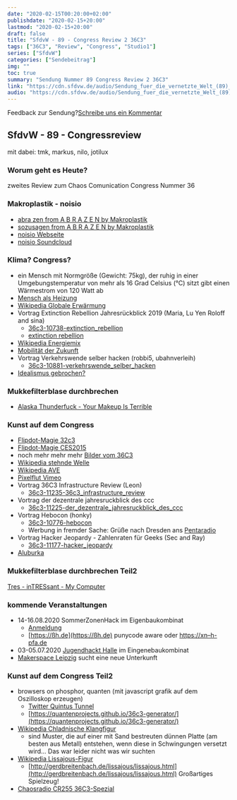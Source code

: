 ```yaml
---
date: "2020-02-15T00:20:00+02:00"
publishdate: "2020-02-15+20:00"
lastmod: "2020-02-15+20:00"
draft: false
title: "SfdvW - 89 - Congress Review 2 36C3"
tags: ["36C3", "Review", "Congress", "Studio1"]
series: ["SfdvW"]
categories: ["Sendebeitrag"]
img: ""
toc: true
summary: "Sendung Nummer 89 Congress Review 2 36C3"
link: "https://cdn.sfdvw.de/audio/Sendung_fuer_die_vernetzte_Welt_(89)_2020_02_15_Congress_Review_2_36C3.mp3"
audio: "https://cdn.sfdvw.de/audio/Sendung_fuer_die_vernetzte_Welt_(89)_2020_02_15_Congress_Review_2_36C3.mp3"
---
```


<div align="center" id="example"></div>
<script src="https://cdn.podlove.org/web-player/embed.js"></script>

Feedback zur Sendung?[Schreibe uns ein Kommentar](mailto:SfdvW@radiocorax.de)

## SfdvW - 89 - Congressreview

mit dabei: tmk, markus, nilo, jotilux

### Worum geht es Heute?

zweites Review zum Chaos Comunication Congress Nummer 36

### Makroplastik - noisio

*   [abra zen from A B R A Z E N by Makroplastik](https://makroplastik.bandcamp.com/track/abra-zen)
*   [sozusagen from A B R A Z E N by Makroplastik](https://makroplastik.bandcamp.com/track/sozusagen)
*   [noisio Webseite](https://noisio.de/)
*   [noisio Soundcloud](https://soundcloud.com/noisio-dd)

### Klima? Congress?

*   ein Mensch mit Normgröße (Gewicht: 75kg), der ruhig in einer Umgebungstemperatur von mehr als 16 Grad Celsius (°C) sitzt gibt einen Wärmestrom von 120 Watt ab
*   [Mensch als Heizung](https://blog.paradigma.de/koerperwaerme-mensch-als-heizung/)
*   [Wikipedia Globale Erwärmung](https://de.wikipedia.org/wiki/Globale_Erw%C3%A4rmung)
*   Vortrag Extinction Rebellion Jahresrückblick 2019 (Maria, Lu Yen Roloff and sina)
    *   [36c3-10738-extinction\_rebellion](https://media.ccc.de/v/36c3-10738-extinction_rebellion)
    *   [extinction rebellion](https://extinctionrebellion.de/)
*   [Wikipedia Energiemix](https://de.wikipedia.org/wiki/Energiemix)
*   [Mobilität der Zukunft](https://www.spiegel.de/thema/mobilitaet_der_zukunft/)
*   Vortrag Verkehrswende selber hacken (robbi5, ubahnverleih)
    *   [36c3-10881-verkehrswende\_selber\_hacken](https://media.ccc.de/v/36c3-10881-verkehrswende_selber_hacken)
*   [Idealismus gebrochen?](https://www.wertesysteme.de/idealismus/)

### Mukkefilterblase durchbrechen

*   [Alaska Thunderfuck - Your Makeup Is Terrible](https://www.youtube.com/watch?v=oqGJ7I75aTE)

### Kunst auf dem Congress

*   [Flipdot-Magie 32c3](https://www.youtube.com/watch?v=aPD2DYuzOcI)
*   [Flipdot-Magie CES2015](https://www.youtube.com/watch?v=SJU2-1X8kHQ)
*   noch mehr mehr mehr [Bilder vom 36C3](https://www.flickriver.com/groups/chaoscomputerclub/pool/)
*   [Wikipedia stehnde Welle](https://de.wikipedia.org/wiki/Stehende_Welle)
*   [Wikipedia AVE](https://en.wikipedia.org/wiki/Audio-visual_entrainment)
*   [Pixelflut Vimeo](https://vimeo.com/92827556)
*   Vortrag 36C3 Infrastructure Review (Leon)
    *   [36c3-11235-36c3\_infrastructure\_review](https://media.ccc.de/v/36c3-11235-36c3_infrastructure_review)
*   Vortrag der dezentrale jahresruckblick des ccc
    *   [36c3-11225-der\_dezentrale\_jahresruckblick\_des\_ccc](https://media.ccc.de/v/36c3-11225-der_dezentrale_jahresruckblick_des_ccc)
*   Vortrag Hebocon (honky)
    *   [36c3-10776-hebocon](https://media.ccc.de/v/36c3-10776-hebocon)
    *   Werbung in fremder Sache: Grüße nach Dresden ans [Pentaradio](https://c3d2.de/radio.html)
*   Vortrag Hacker Jeopardy - Zahlenraten für Geeks (Sec and Ray)
    *   [36c3-11177-hacker\_jeopardy](https://media.ccc.de/v/36c3-11177-hacker_jeopardy)
*   [Aluburka](https://media.ccc.de/search?p=aluburka)

### Mukkefilterblase durchbrechen Teil2

[Tres - inTRESsant - My Computer](https://www.youtube.com/watch?v=t2M5o_LqHFE&t=553s)

### kommende Veranstaltungen

*   14-16.08.2020 SommerZonenHack im Eigenbaukombinat
    *   [Anmeldung](https://tickets.eigenbaukombinat.de/ebk/szh2020/)
    *   [https://ßh.de](https://ßh.de) punycode aware oder [https://xn–h-pfa.de](https://xn--h-pfa.de)
*   03-05.07.2020 [Jugendhackt Halle](https://jugendhackt.org/event-rueckblick/halle-2019/) im Eingenebaukombinat
*   [Makerspace Leipzig](https://makerspace-leipzig.de/) sucht eine neue Unterkunft

### Kunst auf dem Congress Teil2

*   browsers on phosphor, quanten (mit javascript grafik auf dem Oszilloskop erzeugen)
    *   [Twitter Quintus Tunnel](https://twitter.com/quintusquanten/status/1205624861411938305)
    *   [https://quantenprojects.github.io/36c3-generator/](https://quantenprojects.github.io/36c3-generator/)
*   [Wikipedia Chladnische Klangfigur](https://de.wikipedia.org/wiki/Chladnische_Klangfigur)
    *   sind Muster, die auf einer mit Sand bestreuten dünnen Platte (am besten aus Metall) entstehen, wenn diese in Schwingungen versetzt wird… Das war leider nicht was wir suchten
*   [Wikipedia Lissajous-Figur](https://de.wikipedia.org/wiki/Lissajous-Figur)
    *   [http://gerdbreitenbach.de/lissajous/lissajous.html](http://gerdbreitenbach.de/lissajous/lissajous.html) Großartiges Spielzeug!
*   [Chaosradio CR255 36C3-Spezial](https://chaosradio.de/cr255-36c3-spezial)



<script>
  podlovePlayer('#example', '/blog/sfdvw89.json');
</script>
